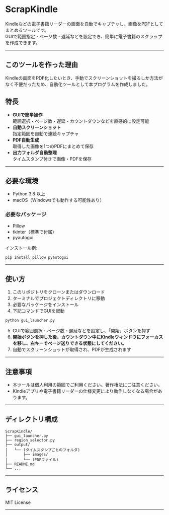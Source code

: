 # ScrapKindle

Kindleなどの電子書籍リーダーの画面を自動でキャプチャし、画像をPDFとしてまとめるツールです。  
GUIで範囲指定・ページ数・遅延などを設定でき、簡単に電子書籍のスクラップを作成できます。

---

## このツールを作った理由

Kindleの画面をPDF化したいとき、手動でスクリーンショットを撮るしか方法がなく不便だったため、自動化ツールとして本プログラムを作成しました。

## 特長

- **GUIで簡単操作**  
  範囲選択・ページ数・遅延・カウントダウンなどを直感的に設定可能
- **自動スクリーンショット**  
  指定範囲を自動で連続キャプチャ
- **PDF自動生成**  
  取得した画像を1つのPDFにまとめて保存
- **出力フォルダ自動整理**  
  タイムスタンプ付きで画像・PDFを保存

---

## 必要な環境

- Python 3.8 以上
- macOS（Windowsでも動作する可能性あり）

### 必要なパッケージ

- Pillow
- tkinter（標準で付属）
- pyautogui

インストール例:

```bash
pip install pillow pyautogui
```

---

## 使い方

1. このリポジトリをクローンまたはダウンロード
2. ターミナルでプロジェクトディレクトリに移動
3. 必要なパッケージをインストール
4. 下記コマンドでGUIを起動

```bash
python gui_launcher.py
```

5. GUIで範囲選択・ページ数・遅延などを設定し、「開始」ボタンを押す
6. **開始ボタンを押した後、カウントダウン中にKindleウィンドウにフォーカスを移し、右キーでページ送りできる状態にしてください。**
7. 自動でスクリーンショットが取得され、PDFが生成されます

---

## 注意事項

- 本ツールは個人利用の範囲でご利用ください。著作権法にご注意ください。
- Kindleアプリや電子書籍リーダーの仕様変更により動作しなくなる場合があります。

---

## ディレクトリ構成

```
ScrapKindle/
├── gui_launcher.py
├── region_selector.py
├── output/
│   └── (タイムスタンプごとのフォルダ)
│       ├── images/
│       └── (PDFファイル)
├── README.md
└── ...
```

---

## ライセンス

MIT License

---

##